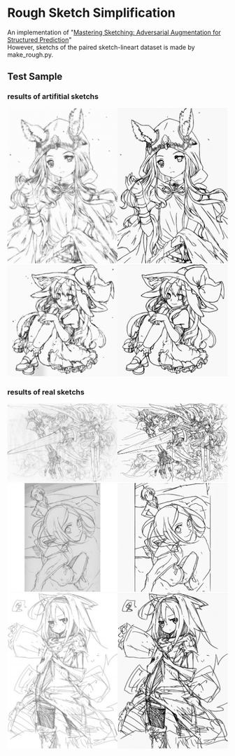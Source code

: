 # Rough Sketch Simplification

An implementation of "[Mastering Sketching: Adversarial Augmentation for Structured Prediction](https://arxiv.org/pdf/1703.08966.pdf)"  
However, sketchs of the paired sketch-lineart dataset is made by make_rough.py.

## Test Sample
### results of artifitial sketchs
![test14](https://github.com/La4La/lineart/blob/master/artifitial_sketch_result/14.jpg)
![test17](https://github.com/La4La/lineart/blob/master/artifitial_sketch_result/17.jpg)

### results of real sketchs
![test4](https://github.com/La4La/lineart/blob/master/real_sketch_result/test4.jpg)
![test7](https://github.com/La4La/lineart/blob/master/real_sketch_result/test7.jpg)
![test3](https://github.com/La4La/lineart/blob/master/real_sketch_result/test3.jpg)

